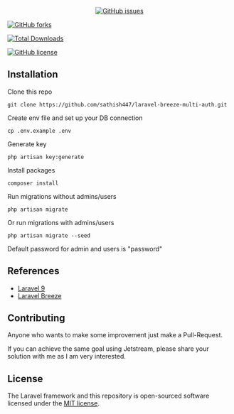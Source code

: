 <p align="center">
<a href="https://github.com/sathish447/laravel-breeze-multi-auth/issues"><img alt="GitHub issues" src="https://img.shields.io/github/issues/sathish447/laravel-breeze-multi-auth"></a>

<a href="https://github.com/sathish447/laravel-breeze-multi-auth/network"><img alt="GitHub forks" src="https://img.shields.io/github/forks/sathish447/laravel-breeze-multi-auth"></a>

<a href="https://packagist.org/packages/sathish447/laravel-breeze-multi-auth"><img src="https://img.shields.io/packagist/dt/sathish447/laravel-breeze-multi-auth" alt="Total Downloads"></a>

<a href="https://github.com/sathish447/laravel-breeze-multi-auth/blob/main/LICENSE"><img alt="GitHub license" src="https://img.shields.io/github/license/sathish447/laravel-breeze-multi-auth"></a>
</p>


## Installation

Clone this repo

    git clone https://github.com/sathish447/laravel-breeze-multi-auth.git

Create env file and set up your DB connection

    cp .env.example .env

Generate key

    php artisan key:generate

Install packages

    composer install

Run migrations without admins/users

    php artisan migrate

Or run migrations with admins/users

    php artisan migrate --seed

Default password for admin and users is "password"

## References
- [Laravel 9](https://laravel.com)
- [Laravel Breeze](https://laravel.com/docs/9.x/starter-kits#laravel-breeze)

## Contributing

Anyone who wants to make some improvement just make a Pull-Request.

If you can achieve the same goal using Jetstream, please share your solution with me as I am very interested.

## License

The Laravel framework and this repository is open-sourced software licensed under the [MIT license](https://opensource.org/licenses/MIT).
